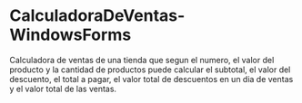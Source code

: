 # CalculadoraDeVentas-WindowsForms
Calculadora de ventas de una tienda que segun el numero, el valor del producto y la cantidad de productos puede calcular el subtotal, el valor del descuento, el total a pagar, el valor total de descuentos en un dia de ventas y el valor total de las ventas.
